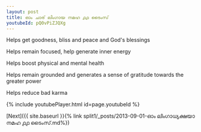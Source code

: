 ```yaml
---
layout: post
title: ഓം ചാര് ലിംഗായ നമഹ ൧൧ ടൈംസ്
youtubeId: pQ0vPiZJQXg
---
```

 
 
Helps get goodness, bliss and peace and God's blessings
 
Helps remain focused, help generate inner energy 
 
Helps boost physical and mental health 
 
Helps remain grounded and generates a sense of gratitude towards the greater power 
 
Helps reduce bad karma
 
 
 
 


{% include youtubePlayer.html id=page.youtubeId %}
 
[Next]({{ site.baseurl }}{% link  split1/_posts/2013-09-01-ഓം ലിംഗാധ്യക്ഷയാ നമഹ ൧൧ ടൈംസ്.md%})
 
